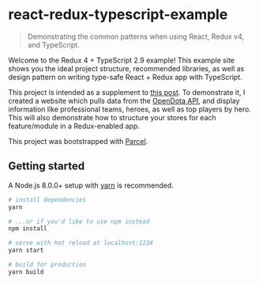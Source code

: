 # react-redux-typescript-example

> Demonstrating the common patterns when using React, Redux v4, and TypeScript.

Welcome to the Redux 4 + TypeScript 2.9 example! This example site shows you the ideal
project structure, recommended libraries, as well as design pattern on writing type-safe
React + Redux app with TypeScript.

This project is intended as a supplement to [this post](https://resir014.xyz/posts/2018/07/06/redux-4-plus-typescript/). To demonstrate it, I created a website which pulls data from the [OpenDota API](https://docs.opendota.com), and display information like professional teams, heroes, as well as top players by hero. This will also demonstrate how to structure your stores for each feature/module in a Redux-enabled app.

This project was bootstrapped with [Parcel](https://parceljs.org/).

## Getting started

A Node.js 8.0.0+ setup with [yarn](https://yarnpkg.com/) is recommended.

```bash
# install dependencies
yarn

# ...or if you'd like to use npm instead
npm install

# serve with hot reload at localhost:1234
yarn start

# build for production
yarn build
```
